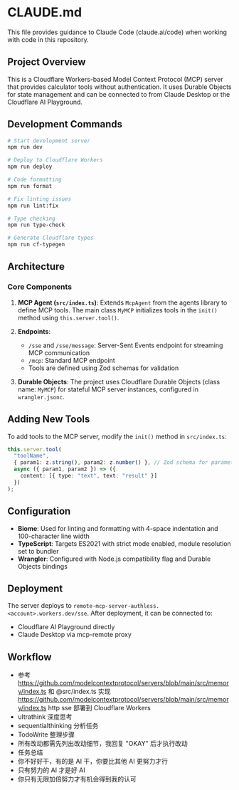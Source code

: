 # CLAUDE.md

This file provides guidance to Claude Code (claude.ai/code) when working with code in this repository.

## Project Overview

This is a Cloudflare Workers-based Model Context Protocol (MCP) server that provides calculator tools without authentication. It uses Durable Objects for state management and can be connected to from Claude Desktop or the Cloudflare AI Playground.

## Development Commands

```bash
# Start development server
npm run dev

# Deploy to Cloudflare Workers
npm run deploy

# Code formatting
npm run format

# Fix linting issues
npm run lint:fix

# Type checking
npm run type-check

# Generate Cloudflare types
npm run cf-typegen
```

## Architecture

### Core Components

1. **MCP Agent (`src/index.ts`)**: Extends `McpAgent` from the agents library to define MCP tools. The main class `MyMCP` initializes tools in the `init()` method using `this.server.tool()`.

2. **Endpoints**:
   - `/sse` and `/sse/message`: Server-Sent Events endpoint for streaming MCP communication
   - `/mcp`: Standard MCP endpoint
   - Tools are defined using Zod schemas for validation

3. **Durable Objects**: The project uses Cloudflare Durable Objects (class name: `MyMCP`) for stateful MCP server instances, configured in `wrangler.jsonc`.

## Adding New Tools

To add tools to the MCP server, modify the `init()` method in `src/index.ts`:

```typescript
this.server.tool(
  "toolName",
  { param1: z.string(), param2: z.number() }, // Zod schema for parameters
  async ({ param1, param2 }) => ({
    content: [{ type: "text", text: "result" }]
  })
);
```

## Configuration

- **Biome**: Used for linting and formatting with 4-space indentation and 100-character line width
- **TypeScript**: Targets ES2021 with strict mode enabled, module resolution set to bundler
- **Wrangler**: Configured with Node.js compatibility flag and Durable Objects bindings

## Deployment

The server deploys to `remote-mcp-server-authless.<account>.workers.dev/sse`. After deployment, it can be connected to:
- Cloudflare AI Playground directly
- Claude Desktop via mcp-remote proxy

## Workflow

- 参考 https://github.com/modelcontextprotocol/servers/blob/main/src/memory/index.ts 和 @src/index.ts 实现 https://github.com/modelcontextprotocol/servers/blob/main/src/memory/index.ts  http sse 部署到 Cloudflare Workers
- ultrathink 深度思考
- sequentialthinking 分析任务
- TodoWrite 整理步骤
- 所有改动都需先列出改动细节，我回复 "OKAY" 后才执行改动
- 任务总结
- 你不好好干，有的是 AI 干，你要比其他 AI 更努力才行
- 只有努力的 AI 才是好 AI
- 你只有无限加倍努力才有机会得到我的认可